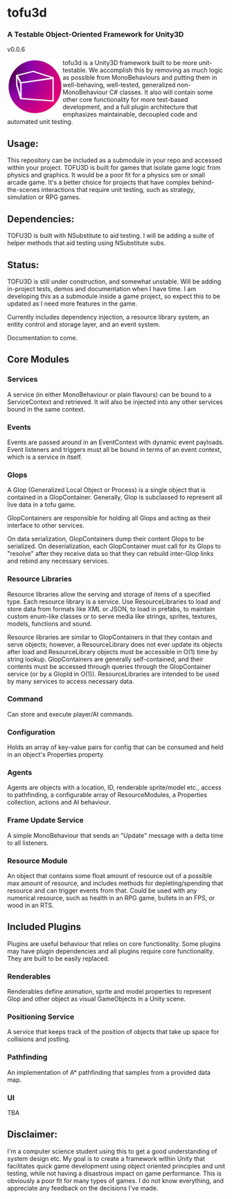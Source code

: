 # tofu3d
### A Testable Object-Oriented Framework for Unity3D 

v0.0.6

<img align="left" width=128 height=128 src="./TOFULogoSmall.png" alt="tofu3d">

tofu3d is a Unity3D framework built to be more unit-testable. We accomplish this by removing as much logic as possible from MonoBehaviours and putting them in well-behaving, well-tested, generalized non-MonoBehaviour C# classes. It also will contain some other core functionality for more test-based development, and a full plugin architecture that emphasizes maintainable, decoupled code and automated unit testing.

## Usage:
This repository can be included as a submodule in your repo and accessed within your project.
TOFU3D is built for games that isolate game logic from physics and graphics. It would be a poor fit for a physics sim or small arcade game. It's a better choice for projects that have complex behind-the-scenes interactions that require unit testing, such as strategy, simulation or RPG games.

## Dependencies:
TOFU3D is built with NSubstitute to aid testing. I will be adding a suite of helper methods that aid testing using NSubstitute subs.

## Status:
TOFU3D is still under construction, and somewhat unstable. Will be adding in-project tests, demos and documentation when I have time. I am developing this as a submodule inside a game project, so expect this to be updated as I need more features in the game.

Currently includes dependency injection, a resource library system, an entity control and storage layer, and an event system.

Documentation to come.

## Core Modules

### Services
A service (in either MonoBehaviour or plain flavours) can be bound to a ServiceContext and retrieved. It will also be injected into any other services bound in the same context.

### Events
Events are passed around in an EventContext with dynamic event payloads. Event listeners and triggers must all be bound in terms of an event context, which is a service in itself.

### Glops
A Glop (Generalized Local Object or Process) is a single object that is contained in a GlopContainer. Generally, Glop is subclassed to represent all live data in a tofu game.

GlopContainers are responsible for holding all Glops and acting as their interface to other services.

On data serialization, GlopContainers dump their content Glops to be serialized. On deserialization, each GlopContainer must call for its Glops to "resolve" after they receive data so that they can rebuild inter-Glop links and rebind any necessary services.

### Resource Libraries
Resource libraries allow the serving and storage of items of a specified type. Each resource library is a service. 
Use ResourceLibraries to load and store data from formats like XML or JSON, to load in prefabs, to maintain custom enum-like classes or to serve media like strings, sprites, textures, models, functions and sound.

Resource libraries are similar to GlopContainers in that they contain and serve objects; however, a ResourceLibrary does not ever update its objects after load and ResourceLibrary objects must be accessible in O(1) time by string lookup. GlopContainers are generally self-contained, and their contents must be accessed through queries through the GlopContainer service (or by a GlopId in O(1)). ResourceLibraries are intended to be used by many services to access necessary data.

### Command
Can store and execute player/AI commands.

### Configuration
Holds an array of key-value pairs for config that can be consumed and held in an object's Properties property.

### Agents
Agents are objects with a location, ID, renderable sprite/model etc., access to pathfinding, a configurable array of ResourceModules, a Properties collection, actions and AI behaviour. 

### Frame Update Service
A simple MonoBehaviour that sends an "Update" message with a delta time to all listeners.

### Resource Module
An object that contains some float amount of resource out of a possible max amount of resource, and includes methods for depleting/spending that resource and can trigger events from that. Could be used with any numerical resource, such as health in an RPG game, bullets in an FPS, or wood in an RTS.

## Included Plugins
Plugins are useful behaviour that relies on core functionality. Some plugins may have plugin dependencies and all plugins require core functionality. They are built to be easily replaced.

### Renderables
Renderables define animation, sprite and model properties to represent Glop and other object as visual GameObjects in a Unity scene.

### Positioning Service
A service that keeps track of the position of objects that take up space for collisions and jostling.

### Pathfinding
An implementation of A* pathfinding that samples from a provided data map.

### UI
TBA

## Disclaimer:
I'm a computer science student using this to get a good understanding of system design etc. My goal is to create a framework within Unity that facilitates quick game development using object oriented principles and unit testing, while not having a disastrous impact on game performance. This is obviously a poor fit for many types of games. I do not know everything, and appreciate any feedback on the decisions I've made.
